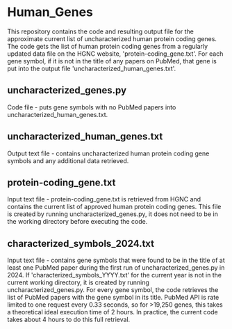 # Human_Genes
This repository contains the code and resulting output file for the approximate current list of uncharacterized human protein coding genes. The code gets the list of human protein coding genes from a regularly updated data file on the HGNC website, 'protein-coding_gene.txt'. For each gene symbol, if it is not in the title of any papers on PubMed, that gene is put into the output file 'uncharacterized_human_genes.txt'. 

## uncharacterized_genes.py 
Code file - puts gene symbols with no PubMed papers into uncharacterized_human_genes.txt. 

## uncharacterized_human_genes.txt 
Output text file - contains uncharacterized human protein coding gene symbols and any additional data retrieved. 

## protein-coding_gene.txt 
Input text file - protein-coding_gene.txt is retrieved from HGNC and contains the current list of approved human protein coding genes. This file is created by running uncharacterized_genes.py, it does not need to be in the working directory before executing the code. 

## characterized_symbols_2024.txt 
Input text file - contains gene symbols that were found to be in the title of at least one PubMed paper during the first run of uncharacterized_genes.py in 2024. 
If 'characterized_symbols_YYYY.txt' for the current year is not in the current working directory, it is created by running uncharacterized_genes.py. For every gene symbol, the code retrieves the list of PubMed papers with the gene symbol in its title. PubMed API is rate limited to one request every 0.33 seconds, so for >19,250 genes, this takes a theoretical ideal execution time of 2 hours. In practice, the current code takes about 4 hours to do this full retrieval. 
